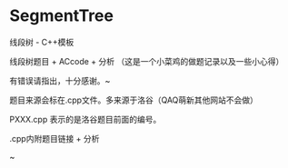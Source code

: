 # SegmentTree

线段树 - C++模板

线段树题目 + ACcode + 分析 （这是一个小菜鸡的做题记录以及一些小心得）

有错误请指出，十分感谢。~

题目来源会标在.cpp文件。多来源于洛谷（QAQ萌新其他网站不会做）

PXXX.cpp 表示的是洛谷题目前面的编号。

.cpp内附题目链接 + 分析

~
